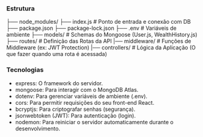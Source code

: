 ### Estrutura
├── node_modules/
├── index.js             # Ponto de entrada e conexão com DB
├── package.json
├── package-lock.json
├── .env                 # Variáveis de ambiente
├── models/              # Schemas do Mongoose (User.js, WealthHistory.js)
├── routes/              # Definição das Rotas da API
|── middleware/          # Funções de Middleware (ex: JWT Protection)
|── controllers/         # Lógica da Aplicação (O que fazer quando uma rota é acessada)



### Tecnologias
* express: O framework do servidor.
* mongoose: Para interagir com o MongoDB Atlas.
* dotenv: Para gerenciar variáveis de ambiente (.env).
* cors: Para permitir requisições do seu front-end React.
* bcryptjs: Para criptografar senhas (segurança).
* jsonwebtoken (JWT): Para autenticação (login).
* nodemon: Para reiniciar o servidor automaticamente durante o desenvolvimento.